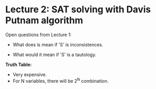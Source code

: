 # Lecture 2: SAT solving with Davis Putnam algorithm

Open questions from Lecture 1:  

- What does is mean if 'S' is inconsistences.  

- What would it mean if 'S' is a tautology.  

**Truth Table:**

- Very expensive.
- For N variables, there will be 2<sup>N</sup> combination.
